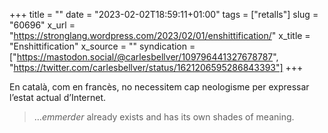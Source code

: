 +++
title = ""
date = "2023-02-02T18:59:11+01:00"
tags = ["retalls"]
slug = "60696"
x_url = "https://stronglang.wordpress.com/2023/02/01/enshittification/"
x_title = "Enshittification"
x_source = ""
syndication = ["https://mastodon.social/@carlesbellver/109796441327678787", "https://twitter.com/carlesbellver/status/1621206595286843393"]
+++

En català, com en francès, no necessitem cap neologisme per expressar l’estat actual d’Internet.

> …*emmerder* already exists and has its own shades of meaning.
